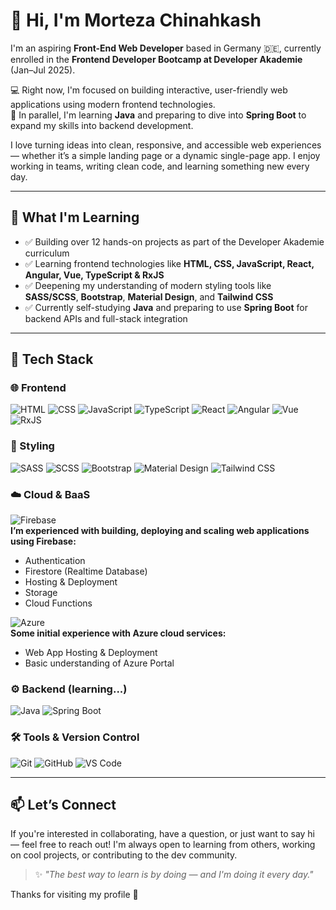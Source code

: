 # 👋 Hi, I'm Morteza Chinahkash

I'm an aspiring **Front-End Web Developer** based in Germany 🇩🇪, currently enrolled in the **Frontend Developer Bootcamp at Developer Akademie** (Jan–Jul 2025).

💻 Right now, I'm focused on building interactive, user-friendly web applications using modern frontend technologies.  
🚀 In parallel, I'm learning **Java** and preparing to dive into **Spring Boot** to expand my skills into backend development.

I love turning ideas into clean, responsive, and accessible web experiences — whether it’s a simple landing page or a dynamic single-page app. I enjoy working in teams, writing clean code, and learning something new every day.

---

## 🧠 What I'm Learning

- ✅ Building over 12 hands-on projects as part of the Developer Akademie curriculum
- ✅ Learning frontend technologies like **HTML, CSS, JavaScript, React, Angular, Vue, TypeScript & RxJS**
- ✅ Deepening my understanding of modern styling tools like **SASS/SCSS**, **Bootstrap**, **Material Design**, and **Tailwind CSS**
- ✅ Currently self-studying **Java** and preparing to use **Spring Boot** for backend APIs and full-stack integration

---

## 🚀 Tech Stack

### 🌐 Frontend  
![HTML](https://img.shields.io/badge/HTML5-E34F26?style=for-the-badge&logo=html5&logoColor=white)
![CSS](https://img.shields.io/badge/CSS3-1572B6?style=for-the-badge&logo=css3&logoColor=white)
![JavaScript](https://img.shields.io/badge/JavaScript-F7DF1E?style=for-the-badge&logo=javascript&logoColor=black)
![TypeScript](https://img.shields.io/badge/TypeScript-3178C6?style=for-the-badge&logo=typescript&logoColor=white)
![React](https://img.shields.io/badge/React-20232A?style=for-the-badge&logo=react&logoColor=61DAFB)
![Angular](https://img.shields.io/badge/Angular-DD0031?style=for-the-badge&logo=angular&logoColor=white)
![Vue](https://img.shields.io/badge/Vue.js-35495E?style=for-the-badge&logo=vue.js&logoColor=4FC08D)
![RxJS](https://img.shields.io/badge/RxJS-B7178C?style=for-the-badge&logo=reactivex&logoColor=white)

### 🎨 Styling  
![SASS](https://img.shields.io/badge/SASS-CC6699?style=for-the-badge&logo=sass&logoColor=white)
![SCSS](https://img.shields.io/badge/SCSS-CC6699?style=for-the-badge&logo=sass&logoColor=white)
![Bootstrap](https://img.shields.io/badge/Bootstrap-7952B3?style=for-the-badge&logo=bootstrap&logoColor=white)
![Material Design](https://img.shields.io/badge/Material%20Design-757575?style=for-the-badge&logo=material-design&logoColor=white)
![Tailwind CSS](https://img.shields.io/badge/Tailwind_CSS-38B2AC?style=for-the-badge&logo=tailwind-css&logoColor=white)

### ☁️ Cloud & BaaS<br>
![Firebase](https://img.shields.io/badge/Firebase-FFCA28?style=for-the-badge&logo=firebase&logoColor=black)<br>
**I’m experienced with building, deploying and scaling web applications using Firebase:**

- Authentication
- Firestore (Realtime Database)
- Hosting & Deployment
- Storage
- Cloud Functions

![Azure](https://img.shields.io/badge/Azure-0078D4?style=for-the-badge&logo=microsoft-azure&logoColor=white)<br>
**Some initial experience with Azure cloud services:**<br>

- Web App Hosting & Deployment
- Basic understanding of Azure Portal

### ⚙️ Backend (learning...)  
![Java](https://img.shields.io/badge/Java-ED8B00?style=for-the-badge&logo=java&logoColor=white)
![Spring Boot](https://img.shields.io/badge/Spring_Boot-6DB33F?style=for-the-badge&logo=spring-boot&logoColor=white)

### 🛠 Tools & Version Control  
![Git](https://img.shields.io/badge/Git-F05032?style=for-the-badge&logo=git&logoColor=white)
![GitHub](https://img.shields.io/badge/GitHub-181717?style=for-the-badge&logo=github&logoColor=white)
![VS Code](https://img.shields.io/badge/VS_Code-007ACC?style=for-the-badge&logo=visual-studio-code&logoColor=white)

---

## 📫 Let’s Connect

If you're interested in collaborating, have a question, or just want to say hi — feel free to reach out! I'm always open to learning from others, working on cool projects, or contributing to the dev community.

> ✨ _"The best way to learn is by doing — and I'm doing it every day."_

Thanks for visiting my profile 🙌
